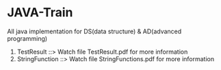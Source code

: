 # JAVA-Train
All java implementation for DS(data structure) &amp; AD(advanced programming)

1. TestResult      ::>    Watch file TestResult.pdf  for more information
2. StringFunction  ::>    Watch file StringFunctions.pdf for more information

